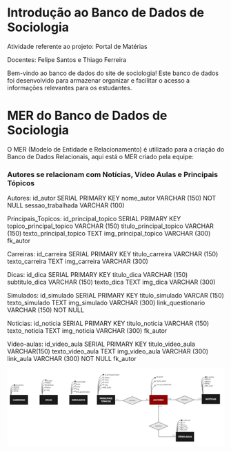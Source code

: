 # Introdução ao Banco de Dados de Sociologia

Atividade referente ao projeto: Portal de Matérias

Docentes: Felipe Santos e Thiago Ferreira

Bem-vindo ao banco de dados do site de sociologia! Este banco de dados foi desenvolvido para armazenar organizar e facilitar o acesso a informações relevantes para os estudantes.

# MER do Banco de Dados de Sociologia

O MER (Modelo de Entidade e Relacionamento) é utilizado para a criação do Banco de Dados Relacionais, aqui está o MER criado pela equipe:

### Autores se relacionam com Notícias, Vídeo Aulas e Principais Tópicos

Autores:
id_autor SERIAL PRIMARY KEY
nome_autor VARCHAR (150) NOT NULL
sessao_trabalhada VARCHAR (100)

Principais_Topicos:
id_principal_topico SERIAL PRIMARY KEY
topico_principal_topico VARCHAR (150)
titulo_principal_topico VARCHAR (150)
texto_principal_topico TEXT
img_principal_topico VARCHAR (300)
fk_autor

Carreiras:
id_carreira SERIAL PRIMARY KEY
titulo_carreira VARCHAR (150)
texto_carreira TEXT
img_carreira VARCHAR (300)

Dicas:
id_dica SERIAL PRIMARY KEY
titulo_dica VARCHAR (150)
subtitulo_dica VARCHAR (150)
texto_dica TEXT
img_dica VARCHAR (300)

Simulados:
id_simulado SERIAL PRIMARY KEY
titulo_simulado VARCAR (150)
texto_simulado TEXT
img_simulado VARCHAR (300)
link_questionario VARCHAR (150) NOT NULL

Noticias:
id_noticia SERIAL PRIMARY KEY
titulo_noticia VARCHAR (150)
texto_noticia TEXT
img_noticia VARCHAR (300)
fk_autor

Vídeo-aulas:
id_video_aula SERIAL PRIMARY KEY
titulo_video_aula VARCHAR(150)
texto_video_aula TEXT
img_video_aula VARCHAR (300)
link_aula VARCHAR (300) NOT NULL
fk_autor

![DER](<DER- Banco de Dados Sociologia.jpeg>)